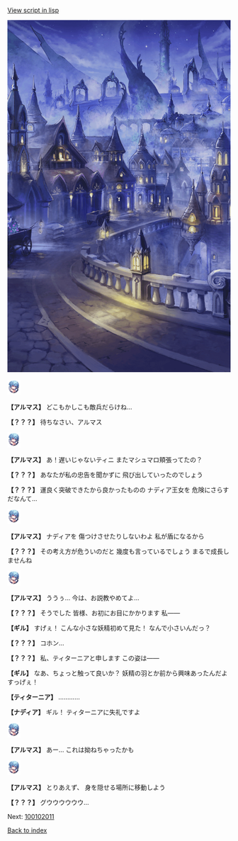 [View script in lisp](../scripts/100101031.txt)

![101_city_night3.png](../images/backgrounds/101_city_night3.png)

<img src="../images/units/3103811.png" alt="3103811.png" height="34"/>

**【アルマス】**
どこもかしこも敵兵だらけね…

**【？？？】**
待ちなさい、アルマス

<img src="../images/units/3103811.png" alt="3103811.png" height="34"/>

**【アルマス】**
あ！遅いじゃないティニ
またマシュマロ頬張ってたの？

**【？？？】**
あなたが私の忠告を聞かずに
飛び出していったのでしょう

**【？？？】**
運良く突破できたから良かったものの
ナディア王女を
危険にさらすだなんて…

<img src="../images/units/3103811.png" alt="3103811.png" height="34"/>

**【アルマス】**
ナディアを
傷つけさせたりしないわよ
私が盾になるから

**【？？？】**
その考え方が危ういのだと
幾度も言っているでしょう
まるで成長しませんね

<img src="../images/units/3103811.png" alt="3103811.png" height="34"/>

**【アルマス】**
ううぅ…
今は、お説教やめてよ…

**【？？？】**
そうでした
皆様、お初にお目にかかります
私――

**【ギル】**
すげぇ！
こんな小さな妖精初めて見た！
なんで小さいんだっ？

**【？？？】**
コホン…

**【？？？】**
私、ティターニアと申します
この姿は――

**【ギル】**
なあ、ちょっと触って良いか？
妖精の羽とか前から興味あったんだよ
すっげぇ！

**【ティターニア】**
…………

**【ナディア】**
ギル！
ティターニアに失礼ですよ

<img src="../images/units/3103811.png" alt="3103811.png" height="34"/>

**【アルマス】**
あー…
これは拗ねちゃったかも

<img src="../images/units/3103811.png" alt="3103811.png" height="34"/>

**【アルマス】**
とりあえず、
身を隠せる場所に移動しよう

**【？？？】**
グウウウウウウ…

Next: [100102011](100102011.md)

[Back to index](index.md)
